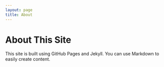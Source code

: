 ```yaml
---
layout: page
title: About
---
```

# About This Site

This site is built using GitHub Pages and Jekyll. You can use Markdown to easily create content.
